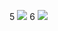 
5
<img src="https://github.com/stellardreams/stellardreams.github.io/blob/master/assets/images/Start-with-Why-Simon-Sinek.png">
6
<img src="/stellardreams.github.io/assets/images/Start-with-Why-Simon-Sinek.png">

